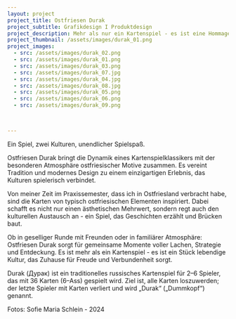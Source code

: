 ```yaml
---
layout: project
project_title: Ostfriesen Durak
project_subtitle: Grafikdesign I Produktdesign
project_description: Mehr als nur ein Kartenspiel - es ist eine Hommage an die raue Schönheit Ostfrieslands und ein kreatives Projekt, das Leidenschaft für Produktdesign, Illustration und eine Brücke zwischen zwei Kulturen verbindet. 
project_thumbnail: /assets/images/durak_01.png
project_images:
  - src: /assets/images/durak_02.png
  - src: /assets/images/durak_01.png
  - src: /assets/images/durak_03.png
  - src: /assets/images/durak_07.jpg
  - src: /assets/images/durak_04.jpg
  - src: /assets/images/durak_08.jpg
  - src: /assets/images/durak_05.png
  - src: /assets/images/durak_06.png
  - src: /assets/images/durak_09.png
  


---
```

Ein Spiel, zwei Kulturen, unendlicher Spielspaß.

Ostfriesen Durak bringt die Dynamik eines Kartenspielklassikers mit der besonderen Atmosphäre ostfriesischer Motive zusammen. Es vereint Tradition und modernes Design zu einem einzigartigen Erlebnis, das Kulturen spielerisch verbindet.

Von meiner Zeit im Praxissemester, dass ich in Ostfriesland verbracht habe, sind die Karten von typisch ostfriesischen Elementen inspiriert. Dabei schafft es nicht nur einen ästhetischen Mehrwert, sondern regt auch den kulturellen Austausch an - ein Spiel, das Geschichten erzählt und Brücken baut.

Ob in geselliger Runde mit Freunden oder in familiärer Atmosphäre: Ostfriesen Durak sorgt für gemeinsame Momente voller Lachen, Strategie und Entdeckung. Es ist mehr als ein Kartenspiel - es ist ein Stück lebendige Kultur, das Zuhause für Freude und Verbundenheit sorgt.

Durak (Дурaк) ist ein traditionelles russisches Kartenspiel für 2–6 Spieler, das mit 36 Karten (6–Ass) gespielt wird. Ziel ist, alle Karten loszuwerden; der letzte Spieler mit Karten verliert und wird „Durak“ („Dummkopf“) genannt. 

Fotos: Sofie Maria Schlein - 2024